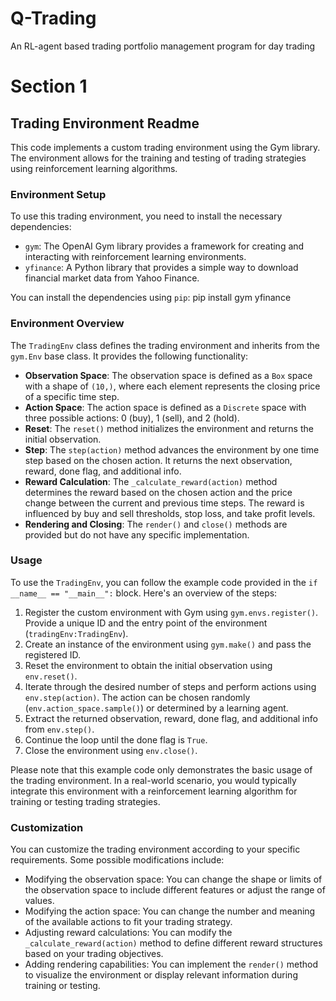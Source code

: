 # Q-Trading
An RL-agent based trading portfolio management program for day trading

# Section 1

## Trading Environment Readme

This code implements a custom trading environment using the Gym library. The environment allows for the training and testing of trading strategies using reinforcement learning algorithms.

### Environment Setup

To use this trading environment, you need to install the necessary dependencies:

- `gym`: The OpenAI Gym library provides a framework for creating and interacting with reinforcement learning environments.
- `yfinance`: A Python library that provides a simple way to download financial market data from Yahoo Finance.

You can install the dependencies using `pip`: pip install gym yfinance

### Environment Overview

The `TradingEnv` class defines the trading environment and inherits from the `gym.Env` base class. It provides the following functionality:

- **Observation Space**: The observation space is defined as a `Box` space with a shape of `(10,)`, where each element represents the closing price of a specific time step.
- **Action Space**: The action space is defined as a `Discrete` space with three possible actions: 0 (buy), 1 (sell), and 2 (hold).
- **Reset**: The `reset()` method initializes the environment and returns the initial observation.
- **Step**: The `step(action)` method advances the environment by one time step based on the chosen action. It returns the next observation, reward, done flag, and additional info.
- **Reward Calculation**: The `_calculate_reward(action)` method determines the reward based on the chosen action and the price change between the current and previous time steps. The reward is influenced by buy and sell thresholds, stop loss, and take profit levels.
- **Rendering and Closing**: The `render()` and `close()` methods are provided but do not have any specific implementation.

### Usage

To use the `TradingEnv`, you can follow the example code provided in the `if __name__ == "__main__":` block. Here's an overview of the steps:

1. Register the custom environment with Gym using `gym.envs.register()`. Provide a unique ID and the entry point of the environment (`tradingEnv:TradingEnv`).
2. Create an instance of the environment using `gym.make()` and pass the registered ID.
3. Reset the environment to obtain the initial observation using `env.reset()`.
4. Iterate through the desired number of steps and perform actions using `env.step(action)`. The action can be chosen randomly (`env.action_space.sample()`) or determined by a learning agent.
5. Extract the returned observation, reward, done flag, and additional info from `env.step()`.
6. Continue the loop until the done flag is `True`.
7. Close the environment using `env.close()`.

Please note that this example code only demonstrates the basic usage of the trading environment. In a real-world scenario, you would typically integrate this environment with a reinforcement learning algorithm for training or testing trading strategies.

### Customization

You can customize the trading environment according to your specific requirements. Some possible modifications include:

- Modifying the observation space: You can change the shape or limits of the observation space to include different features or adjust the range of values.
- Modifying the action space: You can change the number and meaning of the available actions to fit your trading strategy.
- Adjusting reward calculations: You can modify the `_calculate_reward(action)` method to define different reward structures based on your trading objectives.
- Adding rendering capabilities: You can implement the `render()` method to visualize the environment or display relevant information during training or testing.

